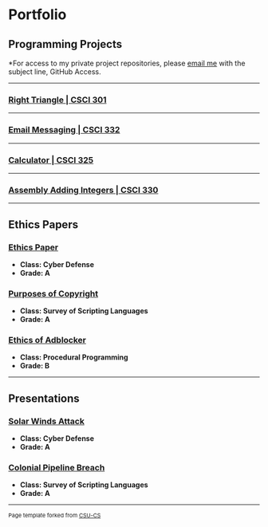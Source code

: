 Portfolio
=========

Programming Projects
--------------------

*For access to my private project repositories, please [email me](mailto:twhamilton@csustudent.net?subject=GitHub%20Access) with the subject line, GitHub Access.

---
### [Right Triangle | CSCI 301](project1.md)

---
### [Email Messaging | CSCI 332](project2.md)

---
### [Calculator | CSCI 325](project3.md)

---
### [Assembly Adding Integers | CSCI 330](project4.md)

---

Ethics Papers
-------------

### [Ethics Paper](/pdf/defense.pdf)

-   **Class: Cyber Defense**  
-   **Grade: A**

### [Purposes of Copyright](/pdf/scripting.pdf)

-   **Class: Survey of Scripting Languages** 
-   **Grade: A**

### [Ethics of Adblocker](/pdf/procedural.pdf)

-   **Class: Procedural Programming** 
-   **Grade: B**

---

Presentations
-------------

### [Solar Winds Attack](/pdf/cyberdefense.pdf)

- **Class: Cyber Defense** 
- **Grade: A**

### [Colonial Pipeline Breach](/pdf/survey.pdf)

- **Class: Survey of Scripting Languages** 
- **Grade: A**

---

<p style="font-size:11px">Page template forked from <a href="https://github.com/csu-cs/csci-portfolio">CSU-CS</a></p>
<!-- Remove above link if you don't want to attributive -->
